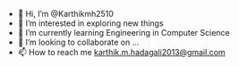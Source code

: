 - 👋 Hi, I’m @Karthikmh2510
- 👀 I’m interested in exploring new things
- 🌱 I’m currently learning Engineering in Computer Science
- 💞️ I’m looking to collaborate on ...
- 📫 How to reach me karthik.m.hadagali2013@gmail.com

<!---
Karthikmh2510/Karthikmh2510 is a ✨ special ✨ repository because its `README.md` (this file) appears on your GitHub profile.
You can click the Preview link to take a look at your changes.
--->
